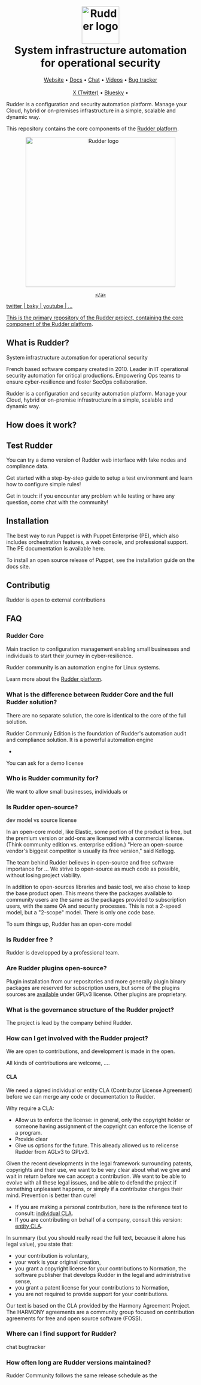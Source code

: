 <h1 align="center">
    <a href="https://www.rudder.io" target="blank_">
        <img height="100" alt="Rudder logo" src="https://raw.githubusercontent.com/Normation/rudder/master/logo/rudder-logo-rect-black.svg" />
    </a>
    <br>
    System infrastructure automation<br/>for operational security
</h1>

<p align="center">
    <a href="https://www.rudder.io/">Website</a> •
    <a href="https://docs.rudder.io/">Docs</a> •
    <a href="https://chat.rudder.io">Chat</a> •
    <a href="https://www.youtube.com/user/RudderProject">Videos</a> •
    <a href="https://issues.rudder.io/">Bug tracker</a>
    <br><br>
    <a href="https://twitter.com/rudderio">X (Twitter)</a> •
    <a href="https://bsky.app/profile/rudder.io">Bluesky</a> •
    <!--<a href="https://www.linkedin.com/company/rudderbynormation/">LinkedIn</a> •-->
</p>

Rudder is a configuration and security automation platform. Manage your Cloud, hybrid or on-premises infrastructure in a simple, scalable and dynamic way.

This repository contains the core components of the [Rudder platform](https://www.rudder.io).

<div align="center">
    <a href="https://www.rudder.io" target="blank_">
        <img height="400" alt="Rudder logo" src="https://github.com/Normation/new-readme/assets/329388/73e62d4c-5b7f-4f31-b501-eca58da19e44" />

    </a>
</div>



twitter | bsky | youtube | ...

This is the primary repository of the Rudder project, containing the core component of the [Rudder platform](https://www.rudder.io).

## What is Rudder?
System infrastructure automation for operational security

French based software company created in 2010.
Leader in IT operational security automation for critical productions.
Empowering Ops teams to ensure cyber-resilience
and foster SecOps collaboration.

Rudder is a configuration and security automation platform. Manage your Cloud, hybrid or on-premise infrastructure in a simple, scalable and dynamic way.


## How does it work?

## Test Rudder

You can try a demo version of Rudder web interface with fake nodes and compliance data.

 Get started with a step-by-step guide to setup a test environment and learn how to configure simple rules!

 Get in touch: if you encounter any problem while testing or have any question, come chat with the community!

## Installation

The best way to run Puppet is with Puppet Enterprise (PE), which also includes orchestration features, a web console, and professional support. The PE documentation is available here.

To install an open source release of Puppet, see the installation guide on the docs site.

## Contributig

Rudder is open to external contributions

## FAQ

### Rudder Core

Main traction to conﬁguration management
enabling small businesses and individuals to
start their journey in cyber-resilience.

Rudder community is an automation engine for Linux systems.

Learn more about the [Rudder platform](https://www.rudder.io/).

### What is the difference between Rudder Core and the full Rudder solution?

There are no separate solution, the core is identical to the core of the full solution.

Rudder Communiy Edition is the foundation of Rudder's automation audit and compliance solution.
It is a powerful automation engine

+

You can ask for a demo license


### Who is Rudder community for?

We want to allow small businesses, individuals or 

### Is Rudder open-source?

dev model vs source license



In an open-core model, like Elastic, some portion of the product is free, but the premium version or add-ons are licensed with a commercial license. (Think community edition vs. enterprise edition.) "Here an open-source vendor's biggest competitor is usually its free version," said Kellogg.



The team behind Rudder believes in open-source and free software importance for ...
We strive to open-source as much code as possible, without losing project viability.

In addition to open-sources libraries and basic tool, we also chose to keep the base product open. This means there the packages available to community users are the same as the packages provided to subscription users, with the same QA and security processes. This is not a 2-speed model, but a "2-scope" model.
There is only one code base.

To sum things up, Rudder has an open-core model

### Is Rudder free ?

Rudder is developped by a professional team.

### Are Rudder plugins open-source?

Plugin installation from our repositories and more generally plugin binary packages are reserved for subscription users, but some of the plugins sources are [available](https://github.com/Normation/rudder-plugins) under GPLv3 license. Other plugins are proprietary.

### What is the governance structure of the Rudder project?

The project is lead by the company behind Rudder.

### How can I get involved with the Rudder project?

We are open to contributions, and development is made in the open.

All kinds of contributions are welcome, ....

#### CLA

We need a signed individual or entity CLA (Contributor License Agreement) before we can merge any code or documentation to Rudder.

Why require a CLA:

* Allow us to enforce the license: in general, only the copyright holder or someone having assignment of the copyright can enforce the license of a program.
* Provide clear
* Give us options for the future. This already allowed us to relicense Rudder from AGLv3 to GPLv3.

Given the recent developments in the legal framework surrounding patents, copyrights and their use, we want to be very clear about what we give and wait in return before we can accept a contribution. We want to be able to evolve with all these legal issues, and be able to defend the project if something unpleasant happens, or simply if a contributor changes their mind. Prevention is better than cure!

* If you are making a personal contribution, here is the reference text to consult: [individual CLA](https://sign.signable.app/widget/xs2adbWSXS).
* If you are contributing on behalf of a company, consult this version: [entity CLA](https://sign.signable.app/#/widget/4YpYMVZKWG).

In summary (but you should really read the full text, because it alone has legal value), you state that:

* your contribution is voluntary,
* your work is your original creation,
* you grant a copyright license for your contributions to Normation, the software publisher that develops Rudder in the legal and administrative sense,
* you grant a patent license for your contributions to Normation,
* you are not required to provide support for your contributions.

Our text is based on the CLA provided by the Harmony Agreement Project. The HARMONY agreements are a community group focused on contribution agreements for free and open source software (FOSS).

### Where can I find support for Rudder?

chat
bugtracker



### How often long are Rudder versions maintained?

Rudder Community follows the same release schedule as the

